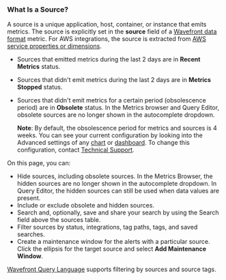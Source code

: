 ### What Is a Source?

A source is a unique application, host, container, or instance that emits metrics. The source is explicitly set
in the **source** field of a [Wavefront data format](https://docs.wavefront.com/wavefront_data_format.html) metric. For AWS integrations, the source is extracted from [AWS service properties or dimensions](https://docs.wavefront.com/integrations_aws_metrics.html#cloudwatch-sources-and-source-tags).

* Sources that emitted metrics during the last 2 days are in **Recent Metrics** status.
* Sources that didn't emit metrics during the last 2 days are in **Metrics Stopped** status.
* Sources that didn't emit metrics for a certain period (obsolescence period) are in **Obsolete** status. In the Metrics browser and Query Editor, obsolete sources are no longer shown in the autocomplete dropdown.

  **Note**: By default, the obsolescence period for metrics and sources is 4 weeks. You can see your current configuration by looking into the Advanced settings of any [chart](https://docs.wavefront.com/ui_charts.html#include-metrics-that-stopped-reporting) or [dashboard](https://docs.wavefront.com/ui_dashboards.html#set-dashboard-display-preferences-and-settings). To change this configuration, contact [Technical Support](https://docs.wavefront.com/wavefront_support_feedback.html).

On this page, you can:
* Hide sources, including obsolete sources. In the Metrics Browser, the hidden sources are no longer shown in the autocomplete dropdown. In Query Editor, the hidden sources can still be used when data values are present.
* Include or exclude obsolete and hidden sources.
* Search and, optionally, save and share your search by using the Search field above the sources table. 
* Filter sources by status, integrations, tag paths, tags, and saved searches.
* Create a maintenance window for the alerts with a particular source. Click the ellipsis for the target source and select **Add Maintenance Window**.

[Wavefront Query Language](https://docs.wavefront.com/query_language_getting_started.html) supports filtering by sources and source tags.
